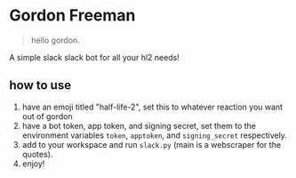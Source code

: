 # Gordon Freeman
> hello gordon.

A simple slack slack bot for all your hl2 needs!

## how to use

1. have an emoji titled "half-life-2", set this to whatever reaction you want out of gordon
2. have a bot token, app token, and signing secret, set them to the environment variables `token`, `apptoken`, and `signing_secret` respectively.
3. add to your workspace and run `slack.py` (main is a webscraper for the quotes).
4. enjoy!
